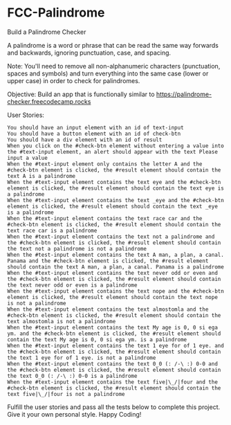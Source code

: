# FCC-Palindrome

Build a Palindrome Checker

A palindrome is a word or phrase that can be read the same way forwards and backwards, ignoring punctuation, case, and spacing.

Note: You'll need to remove all non-alphanumeric characters (punctuation, spaces and symbols) and turn everything into the same case (lower or upper case) in order to check for palindromes.

Objective: Build an app that is functionally similar to https://palindrome-checker.freecodecamp.rocks

User Stories:

    You should have an input element with an id of text-input
    You should have a button element with an id of check-btn
    You should have a div element with an id of result
    When you click on the #check-btn element without entering a value into the #text-input element, an alert should appear with the text Please input a value
    When the #text-input element only contains the letter A and the #check-btn element is clicked, the #result element should contain the text A is a palindrome
    When the #text-input element contains the text eye and the #check-btn element is clicked, the #result element should contain the text eye is a palindrome
    When the #text-input element contains the text _eye and the #check-btn element is clicked, the #result element should contain the text _eye is a palindrome
    When the #text-input element contains the text race car and the #check-btn element is clicked, the #result element should contain the text race car is a palindrome
    When the #text-input element contains the text not a palindrome and the #check-btn element is clicked, the #result element should contain the text not a palindrome is not a palindrome
    When the #test-input element contains the text A man, a plan, a canal. Panama and the #check-btn element is clicked, the #result element should contain the text A man, a plan, a canal. Panama is a palindrome
    When the #text-input element contains the text never odd or even and the #check-btn element is clicked, the #result element should contain the text never odd or even is a palindrome
    When the #text-input element contains the text nope and the #check-btn element is clicked, the #result element should contain the text nope is not a palindrome
    When the #text-input element contains the text almostomla and the #check-btn element is clicked, the #result element should contain the text almostomla is not a palindrome
    When the #text-input element contains the text My age is 0, 0 si ega ym. and the #check-btn element is clicked, the #result element should contain the text My age is 0, 0 si ega ym. is a palindrome
    When the #text-input element contains the text 1 eye for of 1 eye. and the #check-btn element is clicked, the #result element should contain the text 1 eye for of 1 eye. is not a palindrome
    When the #text-input element contains the text 0_0 (: /-\ :) 0-0 and the #check-btn element is clicked, the #result element should contain the text 0_0 (: /-\ :) 0-0 is a palindrome
    When the #text-input element contains the text five|\_/|four and the #check-btn element is clicked, the #result element should contain the text five|\_/|four is not a palindrome

Fulfill the user stories and pass all the tests below to complete this project. Give it your own personal style. Happy Coding!
